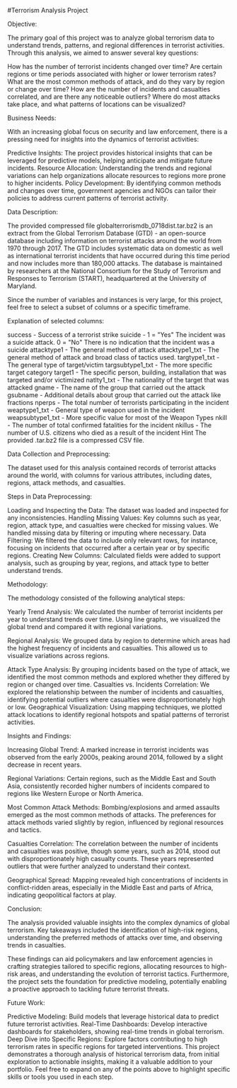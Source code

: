 

#Terrorism Analysis Project

Objective:

The primary goal of this project was to analyze global terrorism data to understand trends, patterns, and regional differences in terrorist activities. Through this analysis, we aimed to answer several key questions:

How has the number of terrorist incidents changed over time?
Are certain regions or time periods associated with higher or lower terrorism rates?
What are the most common methods of attack, and do they vary by region or change over time?
How are the number of incidents and casualties correlated, and are there any noticeable outliers?
Where do most attacks take place, and what patterns of locations can be visualized?

Business Needs:

With an increasing global focus on security and law enforcement, there is a pressing need for insights into the dynamics of terrorist activities:

Predictive Insights: The project provides historical insights that can be leveraged for predictive models, helping anticipate and mitigate future incidents.
Resource Allocation: Understanding the trends and regional variations can help organizations allocate resources to regions more prone to higher incidents.
Policy Development: By identifying common methods and changes over time, government agencies and NGOs can tailor their policies to address current patterns of terrorist activity.

Data Description:

The provided compressed file globalterrorismdb_0718dist.tar.bz2 is an extract from the Global Terrorism Database (GTD) - an open-source database including information on terrorist attacks around the world from 1970 through 2017. The GTD includes systematic data on domestic as well as international terrorist incidents that have occurred during this time period and now includes more than 180,000 attacks. The database is maintained by researchers at the National Consortium for the Study of Terrorism and Responses to Terrorism (START), headquartered at the University of Maryland.

Since the number of variables and instances is very large, for this project, feel free to select a subset of columns or a specific timeframe.

Explanation of selected columns:

success - Success of a terrorist strike
suicide - 1 = "Yes" The incident was a suicide attack. 0 = "No" There is no indication that the incident was a suicide
attacktype1 - The general method of attack
attacktype1_txt - The general method of attack and broad class of tactics used.
targtype1_txt - The general type of target/victim
targsubtype1_txt - The more specific target category
target1 - The specific person, building, installation that was targeted and/or victimized
natlty1_txt - The nationality of the target that was attacked
gname - The name of the group that carried out the attack
gsubname - Additional details about group that carried out the attack like fractions
nperps - The total number of terrorists participating in the incident
weaptype1_txt - General type of weapon used in the incident
weapsubtype1_txt - More specific value for most of the Weapon Types
nkill - The number of total confirmed fatalities for the incident
nkillus - The number of U.S. citizens who died as a result of the incident
Hint The provided .tar.bz2 file is a compressed CSV file.

Data Collection and Preprocessing:

The dataset used for this analysis contained records of terrorist attacks around the world, with columns for various attributes, including dates, regions, attack methods, and casualties.

Steps in Data Preprocessing:

Loading and Inspecting the Data: The dataset was loaded and inspected for any inconsistencies.
Handling Missing Values: Key columns such as year, region, attack type, and casualties were checked for missing values. We handled missing data by filtering or imputing where necessary.
Data Filtering: We filtered the data to include only relevant rows, for instance, focusing on incidents that occurred after a certain year or by specific regions.
Creating New Columns: Calculated fields were added to support analysis, such as grouping by year, regions, and attack type to better understand trends.

Methodology:

The methodology consisted of the following analytical steps:

Yearly Trend Analysis: We calculated the number of terrorist incidents per year to understand trends over time. Using line graphs, we visualized the global trend and compared it with regional variations.

Regional Analysis: We grouped data by region to determine which areas had the highest frequency of incidents and casualties. This allowed us to visualize variations across regions.

Attack Type Analysis: By grouping incidents based on the type of attack, we identified the most common methods and explored whether they differed by region or changed over time.
Casualties vs. Incidents Correlation: We explored the relationship between the number of incidents and casualties, identifying potential outliers where casualties were disproportionately high or low.
Geographical Visualization: Using mapping techniques, we plotted attack locations to identify regional hotspots and spatial patterns of terrorist activities.

Insights and Findings:

Increasing Global Trend: A marked increase in terrorist incidents was observed from the early 2000s, peaking around 2014, followed by a slight decrease in recent years.

Regional Variations: Certain regions, such as the Middle East and South Asia, consistently recorded higher numbers of incidents compared to regions like Western Europe or North America.

Most Common Attack Methods: Bombing/explosions and armed assaults emerged as the most common methods of attacks. The preferences for attack methods varied slightly by region, influenced by regional resources and tactics.

Casualties Correlation: The correlation between the number of incidents and casualties was positive, though some years, such as 2014, stood out with disproportionately high casualty counts. These years represented outliers that were further analyzed to understand their context.

Geographical Spread: Mapping revealed high concentrations of incidents in conflict-ridden areas, especially in the Middle East and parts of Africa, indicating geopolitical factors at play.

Conclusion:

The analysis provided valuable insights into the complex dynamics of global terrorism. Key takeaways included the identification of high-risk regions, understanding the preferred methods of attacks over time, and observing trends in casualties.

These findings can aid policymakers and law enforcement agencies in crafting strategies tailored to specific regions, allocating resources to high-risk areas, and understanding the evolution of terrorist tactics. Furthermore, the project sets the foundation for predictive modeling, potentially enabling a proactive approach to tackling future terrorist threats.

Future Work:

Predictive Modeling: Build models that leverage historical data to predict future terrorist activities.
Real-Time Dashboards: Develop interactive dashboards for stakeholders, showing real-time trends in global terrorism.
Deep Dive into Specific Regions: Explore factors contributing to high terrorism rates in specific regions for targeted interventions.
This project demonstrates a thorough analysis of historical terrorism data, from initial exploration to actionable insights, making it a valuable addition to your portfolio. Feel free to expand on any of the points above to highlight specific skills or tools you used in each step.
